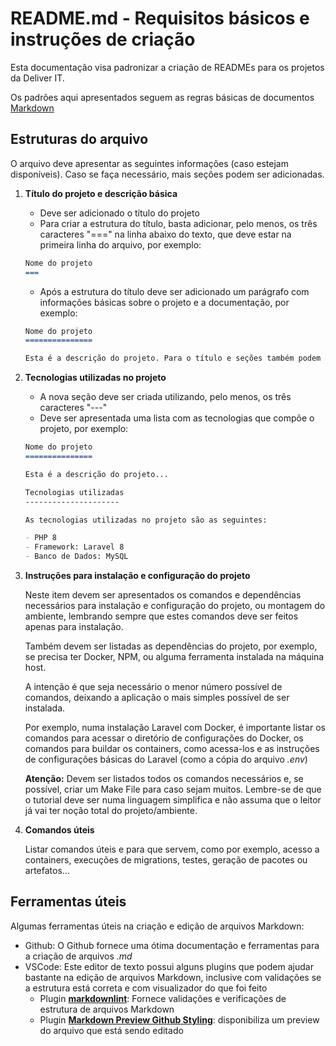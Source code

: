 README.md - Requisitos básicos e instruções de criação
======================================================

Esta documentação visa padronizar a criação de READMEs para os projetos da Deliver IT.

Os padrões aqui apresentados seguem as regras básicas de documentos [Markdown](https://www.markdownguide.org/basic-syntax/)

Estruturas do arquivo
---------------------

O arquivo deve apresentar as seguintes informações (caso estejam disponíveis). Caso se faça necessário, mais seções podem ser adicionadas.

1. **Título do projeto e descrição básica**

    - Deve ser adicionado o título do projeto
    - Para criar a estrutura do título, basta adicionar, pelo menos, os três caracteres "===" na linha abaixo do texto, que deve estar na primeira linha do arquivo, por exemplo:

    ```markdown
    Nome do projeto
    ===
    ```

    - Após a estrutura do título deve ser adicionado um parágrafo com informações básicas sobre o projeto e a documentação, por exemplo:

    ```markdown
    Nome do projeto
    ===============

    Esta é a descrição do projeto. Para o título e seções também podem ser replicados os caracteres até o final da linha, como no exemplo acima.
    ```

1. **Tecnologias utilizadas no projeto**

    - A nova seção deve ser criada utilizando, pelo menos, os três caracteres "---"
    - Deve ser apresentada uma lista com as tecnologias que compõe o projeto, por exemplo:

    ```markdown
    Nome do projeto
    ===============

    Esta é a descrição do projeto...

    Tecnologias utilizadas
    ---------------------

    As tecnologias utilizadas no projeto são as seguintes:

    - PHP 8
    - Framework: Laravel 8
    - Banco de Dados: MySQL
    ```

1. **Instruções para instalação e configuração do projeto**

    Neste item devem ser apresentados os comandos e dependências necessários para instalação e configuração do projeto, ou montagem do ambiente, lembrando sempre que estes comandos deve ser feitos apenas para instalação.

    Também devem ser listadas as dependências do projeto, por exemplo, se precisa ter Docker, NPM, ou alguma ferramenta instalada na máquina host.

    A intenção é que seja necessário o menor número possível de comandos, deixando a aplicação o mais simples possível de ser instalada.

    Por exemplo, numa instalação Laravel com Docker, é importante listar os comandos para acessar o diretório de configurações do Docker, os comandos para buildar os containers, como acessa-los e as instruções de configurações básicas do Laravel (como a cópia do arquivo _.env_)

    **Atenção:** Devem ser listados todos os comandos necessários e, se possível, criar um Make File para caso sejam muitos. Lembre-se de que o tutorial deve ser numa linguagem simplifica e não assuma que o leitor já vai ter noção total do projeto/ambiente.

1. **Comandos úteis**

    Listar comandos úteis e para que servem, como por exemplo, acesso a containers, execuções de migrations, testes, geração de pacotes ou artefatos...

Ferramentas úteis
-----------------

Algumas ferramentas úteis na criação e edição de arquivos Markdown:

- Github: O Github fornece uma ótima documentação e ferramentas para a criação de arquivos _.md_ 
- VSCode: Este editor de texto possui alguns plugins que podem ajudar bastante na edição de arquivos Markdown, inclusive com validações se a estrutura está correta e com visualizador do que foi feito
    - Plugin [**markdownlint**](https://marketplace.visualstudio.com/items?itemName=DavidAnson.vscode-markdownlint): Fornece validações e verificações de estrutura de arquivos Markdown
    - Plugin [**Markdown Preview Github Styling**](https://marketplace.visualstudio.com/items?itemName=bierner.markdown-preview-github-styles): disponibiliza um preview do arquivo que está sendo editado
